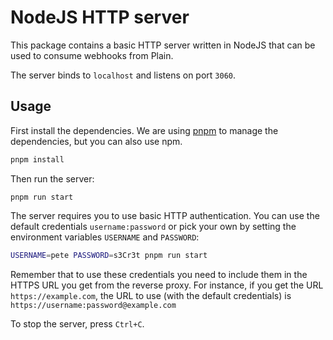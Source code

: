 # NodeJS HTTP server

This package contains a basic HTTP server written in NodeJS that can be used to consume webhooks from Plain.

The server binds to `localhost` and listens on port `3060`.

## Usage

First install the dependencies. We are using [pnpm](https://pnpm.io/) to manage the dependencies, but you can also use
npm.

```bash
pnpm install
```

Then run the server:

```text
pnpm run start
```

The server requires you to use basic HTTP authentication. You can use the default credentials `username:password` or
pick your own by setting the environment variables `USERNAME` and `PASSWORD`:

```bash
USERNAME=pete PASSWORD=s3Cr3t pnpm run start
```

Remember that to use these credentials you need to include them in the HTTPS URL you get from the reverse proxy. For
instance, if you get the URL `https://example.com`, the URL to use (with the default credentials)
is `https://username:password@example.com`



To stop the server, press `Ctrl+C`.
